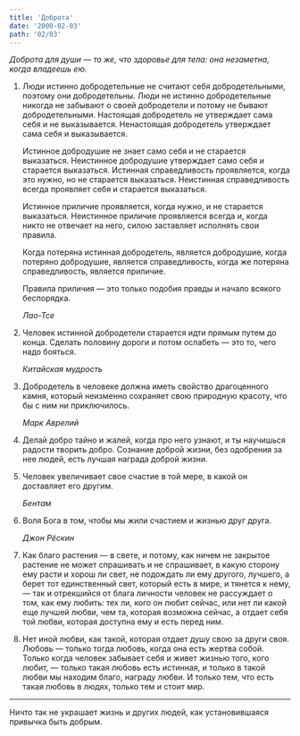 ```yaml
---
title: 'Доброта'
date: '2000-02-03'
path: '02/03'
---
```


*Доброта для души — то же, что здоровье для тела: она незаметна, когда владеешь ею.*

1.
    Люди истинно добродетельные не считают себя добродетельными, поэтому они добродетельны. Люди не истинно добродетельные никогда не забывают о своей добродетели и потому не бывают добродетельными. Настоящая добродетель не утверждает сама себя и не выказывается. Ненастоящая добродетель утверждает сама себя и выказывается.

    Истинное добродушие не знает само себя и не старается выказаться. Неистинное добродушие утверждает само себя и старается выказаться. Истинная справедливость проявляется, когда это нужно, но не старается выказаться. Неистинная справедливость всегда проявляет себя и старается выказаться.

    Истинное приличие проявляется, когда нужно, и не старается выказаться. Неистинное приличие проявляется всегда и, когда никто не отвечает на него, силою заставляет исполнять свои правила.

    Когда потеряна истинная добродетель, является добродушие, когда потеряно добродушие, является справедливость, когда же потеряна справедливость, является приличие.

    Правила приличия — это только подобия правды и начало всякого беспорядка.

    *Лао-Тсе*

2.
    Человек истинной добродетели старается идти прямым путем до конца. Сделать половину дороги и потом ослабеть — это то, чего надо бояться.

    *Китайская мудрость*

3.
    Добродетель в человеке должна иметь свойство драгоценного камня, который неизменно сохраняет свою природную красоту, что бы с ним ни приключилось.

    *Марк Аврелий*

4.
    Делай добро тайно и жалей, когда про него узнают, и ты научишься радости творить добро. Сознание доброй жизни, без одобрения за нее людей, есть лучшая награда доброй жизни.

5.
    Человек увеличивает свое счастие в той мере, в какой он доставляет его другим.

    *Бентам*

6.
    Воля Бога в том, чтобы мы жили счастием и жизнью друг друга.

    *Джон Рёскин*

7.
    Как благо растения — в свете, и потому, как ничем не закрытое растение не может спрашивать и не спрашивает, в какую сторону ему расти и хорош ли свет, не подождать ли ему другого, лучшего, а берет тот единственный свет, который есть в мире, и тянется к нему, — так и отрекшийся от блага личности человек не рассуждает о том, как ему любить: тех ли, кого он любит сейчас, или нет ли какой еще лучшей любви, чем та, которая возможна сейчас, а отдает себя той любви, которая доступна ему и есть перед ним.

8.
    Нет иной любви, как такой, которая отдает душу свою за други своя. Любовь — только тогда любовь, когда она есть жертва собой. Только когда человек забывает себя и живет жизнью того, кого любит, — только такая любовь есть истинная, и только в такой любви мы находим благо, награду любви. И только тем, что есть такая любовь в людях, только тем и стоит мир.

---

Ничто так не украшает жизнь и других людей, как установившаяся привычка быть добрым.
